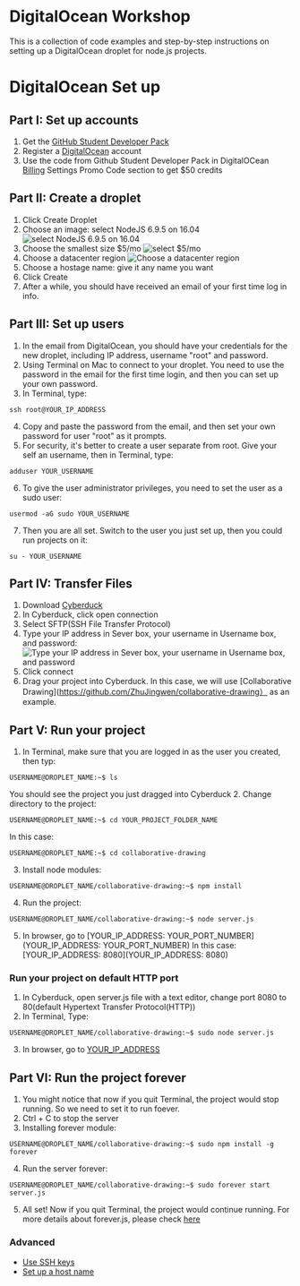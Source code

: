 # DigitalOcean Workshop
This is a collection of code examples and step-by-step instructions on setting up a DigitalOcean droplet for node.js projects.

# DigitalOcean Set up

## Part I: Set up accounts
1. Get the [GitHub Student Developer Pack](https://education.github.com/pack)
2. Register a [DigitalOcean](https://www.digitalocean.com/) account
3. Use the code from Github Student Developer Pack in DigitalOCean [Billing](https://cloud.digitalocean.com/settings/billing) Settings Promo Code section to get $50 credits

## Part II: Create a droplet
1. Click Create Droplet
2. Choose an image: select NodeJS 6.9.5 on 16.04
![select NodeJS 6.9.5 on 16.04](https://cloud.githubusercontent.com/assets/5662216/24776782/4fe6b106-1af0-11e7-9729-ee50fbef6936.png)
3. Choose the smallest size $5/mo
![select $5/mo](https://cloud.githubusercontent.com/assets/5662216/24776874/c866d7e6-1af0-11e7-8691-3489cd27af76.png)
4. Choose a datacenter region 
![Choose a datacenter region](https://cloud.githubusercontent.com/assets/5662216/24776899/e6464a58-1af0-11e7-8e42-3a16e65e7ff5.png)
5. Choose a hostage name: give it any name you want
6. Click Create
7. After a while, you should have received an email of your first time log in info.

## Part III: Set up users
1. In the email from DigitalOcean, you should have your credentials for the new droplet, including IP address, username "root" and password.
2. Using Terminal on Mac to connect to your droplet. You need to use the password in the email for the first time login, and then you can set up your own password.
3. In Terminal, type:
```
ssh root@YOUR_IP_ADDRESS
```
4. Copy and paste the password from the email, and then set your own password for user "root" as it prompts.
5. For security, it's better to create a user separate from root. Give your self an username, then in Terminal, type:
```
adduser YOUR_USERNAME
```
6. To give the user administrator privileges, you need to set the user as a sudo user:
```
usermod -aG sudo YOUR_USERNAME
```
7. Then you are all set. Switch to the user you just set up, then you could run projects on it:
```
su - YOUR_USERNAME
```

## Part IV: Transfer Files
1. Download [Cyberduck](https://cyberduck.io/?l=en)
2. In Cyberduck, click open connection
3. Select SFTP(SSH File Transfer Protocol)
4. Type your IP address in Sever box, your username in Username box, and password:
![Type your IP address in Sever box, your username in Username box, and password](https://cloud.githubusercontent.com/assets/5662216/24777567/f028f5ea-1af3-11e7-87f7-b4e6c62e6ee8.png)
5. Click connect
6. Drag your project into Cyberduck. In this case, we will use [Collaborative Drawing](https://github.com/ZhuJingwen/collaborative-drawing） as an example.

## Part V: Run your project
1. In Terminal, make sure that you are logged in as the user you created, then typ:
```
USERNAME@DROPLET_NAME:~$ ls
```
You should see the project you just dragged into Cyberduck
2. Change directory to the project:
```
USERNAME@DROPLET_NAME:~$ cd YOUR_PROJECT_FOLDER_NAME
```
In this case: 
```
USERNAME@DROPLET_NAME:~$ cd collaborative-drawing
```
3. Install node modules:
```
USERNAME@DROPLET_NAME/collaborative-drawing:~$ npm install
```
4. Run the project:
```
USERNAME@DROPLET_NAME/collaborative-drawing:~$ node server.js
```
5. In browser, go to [YOUR_IP_ADDRESS: YOUR_PORT_NUMBER](YOUR_IP_ADDRESS: YOUR_PORT_NUMBER)
In this case: [YOUR_IP_ADDRESS: 8080](YOUR_IP_ADDRESS: 8080)

### Run your project on default HTTP port
1. In Cyberduck, open server.js file with a text editor, change port 8080 to 80(default Hypertext Transfer Protocol(HTTP))
2. In Terminal, Type:
```
USERNAME@DROPLET_NAME/collaborative-drawing:~$ sudo node server.js
```
3. In browser, go to [YOUR_IP_ADDRESS](YOUR_IP_ADDRESS)

## Part VI: Run the project forever
1. You might notice that now if you quit Terminal, the project would stop running. So we need to set it to run foever.
2. Ctrl + C to stop the server
3. Installing forever module:
```
USERNAME@DROPLET_NAME/collaborative-drawing:~$ sudo npm install -g forever 
```
4. Run the server forever:
```
USERNAME@DROPLET_NAME/collaborative-drawing:~$ sudo forever start server.js
```
5. All set! Now if you quit Terminal, the project would continue running. For more details about forever.js, please check [here](https://github.com/foreverjs/forever)

### Advanced
- [Use SSH keys](https://www.digitalocean.com/community/tutorials/how-to-use-ssh-keys-with-digitalocean-droplets)
- [Set up a host name](https://www.digitalocean.com/community/tutorials/how-to-set-up-a-host-name-with-digitalocean)
